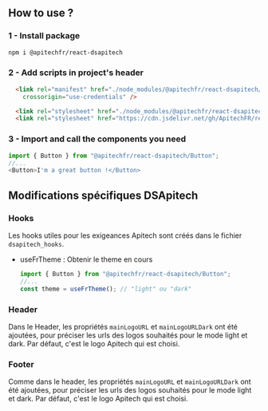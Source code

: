 ## How to use ?

### 1 - Install package

```bash
npm i @apitechfr/react-dsapitech
```

### 2 - Add scripts in project's header

```html
  <link rel="manifest" href="./node_modules/@apitechfr/react-dsapitech/favicon/manifest.webmanifest"
    crossorigin="use-credentials" />

  <link rel="stylesheet" href="./node_modules/@apitechfr/react-dsapitech/main.css" />
  <link rel="stylesheet" href="https://cdn.jsdelivr.net/gh/ApitechFR/react-dsapitech/refs/heads/main/dsapitech.css">
```

### 3 - Import and call the components you need

```js
import { Button } from "@apitechfr/react-dsapitech/Button";
//...
<Button>I'm a great button !</Button>
```

## Modifications spécifiques DSApitech

### Hooks

Les hooks utiles pour les exigeances Apitech sont créés dans le fichier `dsapitech_hooks`.

- useFrTheme : Obtenir le theme en cours
  
  ```js
  import { Button } from "@apitechfr/react-dsapitech/Button";
  //...
  const theme = useFrTheme(); // "light" ou "dark"
  ```
  

### Header

Dans le Header, les propriétés ```mainLogoURL``` et ```mainLogoURLDark``` ont été ajoutées, pour préciser les urls des logos souhaités pour le mode light et dark. Par défaut, c'est le logo Apitech qui est choisi.

### Footer

Comme dans le header, les propriétés `mainLogoURL` et `mainLogoURLDark` ont été ajoutées, pour préciser les urls des logos souhaités pour le mode light et dark. Par défaut, c'est le logo Apitech qui est choisi.
